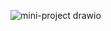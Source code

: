 ![mini-project drawio](https://user-images.githubusercontent.com/18419219/201542299-b4b12a1e-4e68-4753-982a-baa0e72b4019.png)
